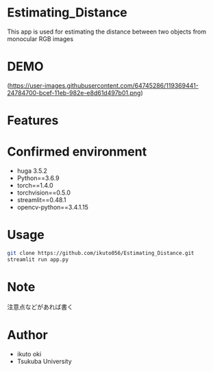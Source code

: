 # Estimating_Distance
This app is used for estimating the distance between two objects from monocular RGB images 

# DEMO
(https://user-images.githubusercontent.com/64745286/119369441-24784700-bcef-11eb-982e-e8d61d497b01.png)

# Features

# Confirmed environment
* huga 3.5.2
* Python==3.6.9
* torch==1.4.0
* torchvision==0.5.0  
* streamlit==0.48.1
* opencv-python==3.4.1.15 


# Usage
```bash
git clone https://github.com/ikuto056/Estimating_Distance.git
streamlit run app.py
```

# Note

注意点などがあれば書く

# Author
* ikuto oki
* Tsukuba University
